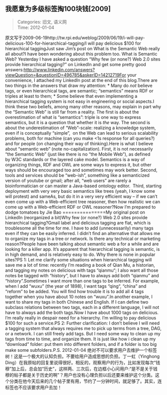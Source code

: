我愿意为多级标签掏100块钱[2009]
---
    
> Categories: 旧文, 语义网  
> Time: 2012-01-04
    
原文写于2009-06-19http://tw.rpi.edu/weblog/2009/06/19/i-will-pay-delicious-100-for-hierarchical-tagging/I will pay delicious $100 for hierarchical taggingJust saw Jim’s post on What is the Semantic Web really all about?I have been wondering about this problem too. What is Semantic Web? Yesterday I have asked a question “Why few (or none?) Web 2.0 sites provide hierarchical tagging?” on LinkedIn and get some pretty good answers:http://www.linkedin.com/answers?viewQuestion=&questionID=496785&askerID=14212719For your convenience, I attached my LinkedIn post at the end of this blog.There are two things in the answers that draw my attention: * Many do _not_ believe tags, or even hierarchical tags, are semantic; “semantics” means RDF or triples at least to them; * Some believe that even implementing a hierarchical tagging system is not easy in engineering or social aspects.I think these two beliefs, among many other reasons, may explain in part why the “Semantic Web” is still far from a reality. The first is about the overestimation of what is “semantics”: triple is one way to express semantics, but it is a question that whether it is _the_ way. The second is about the underestimation of “Web”-scale: realizing a knowledge system, even if is conceptually “simple”,  on the Web can lead to serious scalability problems, both for machine (can you make <1s response for all queries?) and for people (on changing their way of thinking).Here is what I believe about “semantic web” (note no-capitalization). First, it is not necessarily “the Semantic Web” (just like there is no “the Mobile Web”), as defined by W3C standards or the layered cake model. Semantics is a way of organizing things, RDF and OWL are some ways to express it, but other ways should be encouraged too and sometimes may work better. Second, tools and services should be “web-ish”, something like a semanticized version of youtube or gmail; after all, “web users” are rarely a bioinformatician or can master a Java-based ontology editor.  Third, starting deployment with very very basic semantics like trees (yeah, I know some will protest) and sameAs, but do it in a very very efficient way – if we can’t even come up with a Web-efficient tree reasoner, then how realistic we can come up with a Web-efficient RDF or OWL reasoner?Now I’m prepared to dodge tomatoes by Jie Bao     ===============My original post on LinkedIn (reorganized a bit)Why few (or none?) Web 2.0 sites provide hierarchical tagging?Gmail label and delicious tagging are flat, which is troublesome all the time for me. I have to add (unnecessarily) many tags even if they can be easily inferred. I didn’t find an alternative that allows me to organize my tags in a tree or network. Is there any technical or marketing reason?People have been talking about semantic web a for a while and are looking for a killer app. It’s apparent that hierarchical tagging is semantic, is in high demand, and is relatively easy to do. Why there is none in popular sites?PS 1: Let me clarify some situations when hierarchical tagging will save me a lot of time: recently I’m reading a book of Qian Mu, a historian, and tagging my notes on delicious with tags “qianmu“; I also want all those notes be tagged with “history“, but I have to always add both “qianmu” and “history”.Sometimes I want more than one tags to be inferred. For example, when I add “wuxu” (the year of 1898), I want tags “qing“, “china” and “reform” to be added. You will find how trouble it is to add all 4 tags together when you have about 10 notes on “wuxu”.In another example, I want to share my tags in both Chinese and English. If I can define two subclass relations between two tags, each in a different language, I will not have to always add the both tags.Now I have about 1000 tags on delicious. I’m really really in despair need for a hierarchy. I’m willing to pay delicious $100 for such a service.PS 2: Further clarification: I don’t believe I will need a tagging system that always requires me to pick up terms from a tree, DAG, or a network. I can still freely add tags. But I need some way to clean up my tags from time to time, and organize them. It is just like how i clean up my “download” folder: put them into different folders, and if a folder is too big make some subfolders.P.S. 2012-01-04 绝对不可以要求用户去维护一个标签树！这是一个极大的认知负担。不要给用户造成思想的负担。丁一虹（Yinghong Ding）在我原帖的回复里说得很好。相反的，观察用户的行为，比如发现每次“钱穆”加上后，总会加“历史”，这样两、三次后，在边框小心问用户:“是不是关于钱穆的帖子都是关于历史的啊”？用户也没有心理负担以后还要来维护这个分类。这个分类在他今天后来的几个帖子里有用，节约了一分钟时间，就足够了。其实，连标签也不应该要求用户去加！     
    